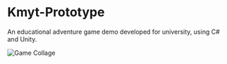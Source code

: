 # Kmyt-Prototype
An educational adventure game demo developed for university, using C# and Unity.

![Game Collage](https://user-images.githubusercontent.com/68277372/192218946-ad8415d8-7ad4-46b7-8ce1-cce138c12f8f.jpg)
